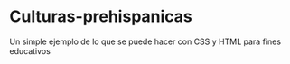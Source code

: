 # Culturas-prehispanicas
Un simple ejemplo de lo que se puede hacer con CSS y HTML para fines educativos
